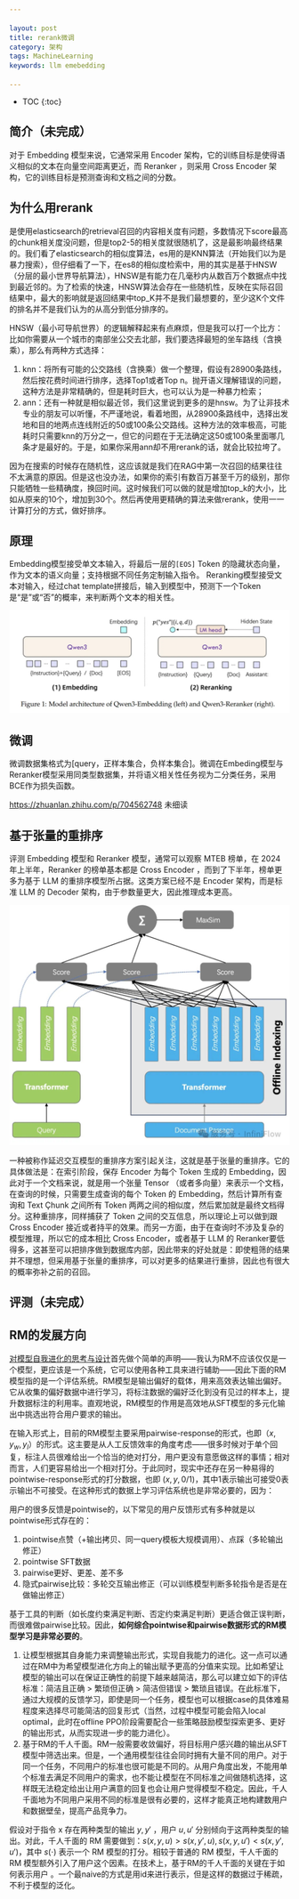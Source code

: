 ```yaml
---

layout: post
title: rerank微调
category: 架构
tags: MachineLearning
keywords: llm emebedding

---
```


<script>
  MathJax = {
    tex: {
      inlineMath: [['$', '$']], // 支持 $和$$ 作为行内公式分隔符
      displayMath: [['$$', '$$']], // 块级公式分隔符
    },
    svg: {
      fontCache: 'global'
    }
  };
</script>
<script async src="/public/js/mathjax/es5/tex-mml-chtml.js"></script>

* TOC
{:toc}

## 简介（未完成）

对于 Embedding 模型来说，它通常采用 Encoder 架构，它的训练目标是使得语义相似的文本在向量空间距离更近，而 Reranker ，则采用 Cross Encoder 架构，它的训练目标是预测查询和文档之间的分数。

## 为什么用rerank

是使用elasticsearch的retrieval召回的内容相关度有问题，多数情况下score最高的chunk相关度没问题，但是top2-5的相关度就很随机了，这是最影响最终结果的。我们看了elasticsearch的相似度算法，es用的是KNN算法（开始我们以为是暴力搜索），但仔细看了一下，在es8的相似度检索中，用的其实是基于HNSW（分层的最小世界导航算法），HNSW是有能力在几毫秒内从数百万个数据点中找到最近邻的。为了检索的快速，HNSW算法会存在一些随机性，反映在实际召回结果中，最大的影响就是返回结果中top_K并不是我们最想要的，至少这K个文件的排名并不是我们认为的从高分到低分排序的。

HNSW（最小可导航世界）的逻辑解释起来有点麻烦，但是我可以打一个比方：比如你需要从一个城市的南部坐公交去北部，我们要选择最短的坐车路线（含换乘），那么有两种方式选择：
1. knn：将所有可能的公交路线（含换乘）做一个整理，假设有28900条路线，然后按花费时间进行排序，选择Top1或者Top n。抛开语义理解错误的问题，这种方法是非常精确的，但是耗时巨大，也可以认为是一种暴力检索；
2. ann：还有一种就是相似最近邻，我们这里说到更多的是hnsw。为了让非技术专业的朋友可以听懂，不严谨地说，看着地图，从28900条路线中，选择出发地和目的地两点连线附近的50或100条公交路线。这种方法的效率极高，可能耗时只需要knn的万分之一，但它的问题在于无法确定这50或100条里面哪几条才是最好的。于是，如果你采用ann却不用rerank的话，就会比较拉垮了。

因为在搜索的时候存在随机性，这应该就是我们在RAG中第一次召回的结果往往不太满意的原因。但是这也没办法，如果你的索引有数百万甚至千万的级别，那你只能牺牲一些精确度，换回时间。这时候我们可以做的就是增加top_k的大小，比如从原来的10个，增加到30个。然后再使用更精确的算法来做rerank，使用一一计算打分的方式，做好排序。

## 原理

Embedding模型接受单文本输入，将最后一层的`[EOS]` Token 的隐藏状态向量，作为文本的语义向量；支持根据不同任务定制输入指令。 Reranking模型接受文本对输入，经过chat template拼接后，输入到模型中，预测下一个Token是“是”或“否”的概率，来判断两个文本的相关性。

![](/public/upload/machine/rerank_work.png)

## 微调

微调数据集格式为[query，正样本集合，负样本集合]。微调在Embeding模型与Reranker模型采用同类型数据集，并将语义相关性任务视为二分类任务，采用BCE作为损失函数。

https://zhuanlan.zhihu.com/p/704562748 未细读

## 基于张量的重排序

评测 Embedding 模型和 Reranker 模型，通常可以观察 MTEB 榜单，在 2024 年上半年，Reranker 的榜单基本都是 Cross Encoder ，而到了下半年，榜单更多为基于 LLM 的重排序模型所占据。这类方案已经不是 Encoder 架构，而是标准 LLM 的 Decoder 架构，由于参数量更大，因此推理成本更高。

![](/public/upload/machine/tensor_rerank.jpg)

一种被称作延迟交互模型的重排序方案引起关注，这就是基于张量的重排序。它的具体做法是：在索引阶段，保存 Encoder 为每个 Token 生成的 Embedding，因此对于一个文档来说，就是用一个张量 Tensor （或者多向量）来表示一个文档，在查询的时候，只需要生成查询的每个 Token 的 Embedding，然后计算所有查询和 Text Çhunk 之间所有 Token 两两之间的相似度，然后累加就是最终文档得分。这种重排序，同样捕获了 Token 之间的交互信息，所以理论上可以做到跟 Cross Encoder 接近或者持平的效果。而另一方面，由于在查询时不涉及复杂的模型推理，所以它的成本相比 Cross Encoder，或者基于 LLM 的 Reranker要低得多，这甚至可以把排序做到数据库内部，因此带来的好处就是：即使粗筛的结果并不理想，但采用基于张量的重排序，可以对更多的结果进行重排，因此也有很大的概率弥补之前的召回。

## 评测（未完成）


## RM的发展方向

[对模型自我进化的思考与设计](https://zhuanlan.zhihu.com/p/11847947856)首先做个简单的声明——我认为RM不应该仅仅是一个模型，更应该是一个系统，它可以使用各种工具来进行辅助——因此下面的RM模型指的是一个评估系统。RM模型是输出偏好的载体，用来高效表达输出偏好。它从收集的偏好数据中进行学习，将标注数据的偏好泛化到没有见过的样本上，提升数据标注的利用率。直观地说，RM模型的作用是高效地从SFT模型的多元化输出中挑选出符合用户要求的输出。

在输入形式上，目前的RM模型主要采用pairwise-response的形式，也即$（x,y_w,y_l）$的形式。这主要是从人工反馈效率的角度考虑——很多时候对于单个回复，标注人员很难给出一个恰当的绝对打分，用户更没有意愿做这样的事情；相对而言，人们更容易给出一个相对打分。于此同时，现实中还存在另一种易得的pointwise-response形式的打分数据，也即 $(x,y,0/1)$，其中1表示输出可接受0表示输出不可接受。在这种形式的数据上学习评估系统也是非常必要的，因为：

用户的很多反馈是pointwise的，以下常见的用户反馈形式有多种就是以pointwise形式存在的：
1. pointwise点赞（+输出拷贝、同一query模板大规模调用）、点踩（多轮输出修正）
2. pointwise SFT数据
3. pairwise更好、更差、差不多
4. 隐式pairwise比较：多轮交互输出修正（可以训练模型判断多轮指令是否是在做输出修正）

基于工具的判断（如长度约束满足判断、否定约束满足判断）更适合做正误判断，而很难做pairwise比较。因此，**如何综合pointwise和pairwise数据形式的RM模型学习是非常必要的**。
1. 让模型根据其自身能力来调整输出形式，实现自我能力的进化。这一点可以通过在RM中为希望模型进化方向上的输出赋予更高的分值来实现。比如希望让模型的输出可以在保证正确性的前提下越来越简洁，那么可以建立如下的评估标准：简洁且正确 > 繁琐但正确 > 简洁但错误 > 繁琐且错误。在此标准下，通过大规模的反馈学习，即使是同一个任务，模型也可以根据case的具体难易程度来选择尽可能简洁的回复形式（当然，过程中模型可能会陷入local optimal，此时在offline PPO阶段需要配合一些策略鼓励模型探索更多、更好的输出形式，从而实现进一步的能力进化）。
2. 基于RM的千人千面。RM一般需要收敛偏好，将目标用户感兴趣的输出从SFT模型中筛选出来。但是，一个通用模型往往会同时拥有大量不同的用户。对于同一个任务，不同用户的标准也很可能是不同的。从用户角度出发，不能用单个标准去满足不同用户的需求，也不能让模型在不同标准之间做随机选择，这样既无法稳定给出让用户满意的回复也会让用户觉得模型不稳定。因此，千人千面地为不同用户采用不同的标准是很有必要的，这样才能真正地构建数用户和数据壁垒，提高产品竞争力。

假设对于指令 x 存在两种类型的输出 $y, y'$ ，用户 $u, u'$ 分别倾向于这两种类型的输出。对此，千人千面的 RM 需要做到：$s(x,y,u)>s(x,y',u), s(x,y,u')<s(x,y',u')$，其中 $s(\cdot)$ 表示一个 RM 模型的打分。相较于普通的 RM 模型，千人千面的 RM 模型额外引入了用户这个因素。在技术上，基于RM的千人千面的关键在于如何表示用户 。一个最naive的方式是用id来进行表示，但是这样的数据过于稀疏，不利于模型的泛化。
